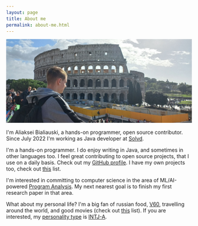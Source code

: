 ```yaml
---
layout: page
title: About me
permalink: about-me.html
---
```


<p>
<img alt="logo" src="../assets/images/collesium.png"/>
<br>
</p>

I'm Aliaksei Bialiauski, a hands-on programmer, open source contributor. Since
July 2022 I'm working as Java developer at [Solvd].

I'm a hands-on programmer. I do enjoy writing in Java, and sometimes in other
languages too. I feel great contributing to open source projects, that I use on
a daily basis. Check out my [GitHub profile]. I have my own projects too, check
out [this](/pets) list.

I'm interested in committing to computer science in the area of ML/AI-powered
[Program Analysis]. My next nearest goal is to finish my first research paper
in that area.

What about my personal life? I'm a big fan of russian food, [V60], travelling
around the world, and good movies (check out [this](/good-movies.html) list).
If you are interested, my [personality type] is [INTJ-A].

[GitHub profile]: https://github.com/h1alexbel
[Solvd]: https://www.solvd.com
[Program Analysis]: https://en.wikipedia.org/wiki/Program_analysis
[V60]: https://en.wikipedia.org/wiki/Coffee_filter#V60
[personality type]: https://en.wikipedia.org/wiki/Myers%E2%80%93Briggs_Type_Indicator
[INTJ-A]: /assets/images/personality.png
